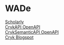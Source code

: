 # WADe
[Scholarly](https://croftliss.github.io/WADe/scholarly-html-gh-pages/index.html)
<br>
[CrykAPI OpenAPI](https://app.swaggerhub.com/apis/Cosmin070/Cryk/0.1)
<br>
[CrykSemanticAPI OpenAPI](https://app.swaggerhub.com/apis/Cosmin070/CrykSemanticAPI/0.1)
<br>
[Cryk Blogspot](https://jumpy-bugs-a-cry-k-project.blogspot.com/)
